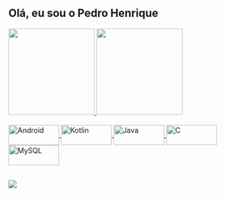 ## Olá, eu sou o Pedro Henrique

<div >
  <a href="https://github.com/Pedroid1" />
  <img height="170px" src="https://github-readme-stats.vercel.app/api?username=Pedroid1&theme=radical&count_private=true&show_icons=true" />
  <img height="170px" src="https://github-readme-stats.vercel.app/api/top-langs/?username=Pedroid1&theme=radical" />
</div>

<div style="display: inline_block"><br>
  <img align="center" alt="Android" height="40" width="100" src="https://img.shields.io/badge/Android-3DDC84?style=for-the-badge&logo=android&logoColor=white" />
  <img align="center" alt="Kotlin" height="40" width="100" src="https://img.shields.io/badge/Kotlin-0095D5?&style=for-the-badge&logo=kotlin&logoColor=white" />
  <img align="center" alt="Java" height="40" width="100" src="https://img.shields.io/badge/Java-ED8B00?style=for-the-badge&logo=java&logoColor=white" />
  <img align="center" alt="C" height="40" width="100" src="https://img.shields.io/badge/C-00599C?style=for-the-badge&logo=c&logoColor=white" />
  <img align="center" alt="MySQL" height="40" width="100" src="https://img.shields.io/badge/MySQL-00000F?style=for-the-badge&logo=mysql&logoColor=white" />
</div>

## 

<div>
  <a href="https://www.linkedin.com/in/pedro-henrique-de-souza-araujo/" target="_blank" >
    <img src="https://img.shields.io/badge/LinkedIn-0077B5?style=for-the-badge&logo=linkedin&logoColor=white"/>
  </a>
</div>
  
  

  


